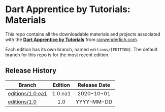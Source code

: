 # Dart Apprentice by Tutorials: Materials

This repo contains all the downloadable materials and projects associated with the **[Dart Apprentice by Tutorials](https://store.raywenderlich.com/)** from [raywenderlich.com](https://www.raywenderlich.com).

Each edition has its own branch, named `editions/[EDITION]`. The default branch for this repo is for the most recent edition.

## Release History

| Branch                                                                                  | Edition | Release Date |
| ----------------------------------------------------------------------------------------|:-------:|:------------:|
| [editions/1.0.ea1](https://github.com/raywenderlich/da-materials/tree/editions/1.0.ea1) | 1.0.ea1 | 2020-10-01   |
| [editions/1.0](https://github.com/raywenderlich/da-materials/tree/editions/1.0)         | 1.0     | YYYY-MM-DD   |

